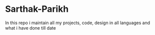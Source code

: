 # Sarthak-Parikh
In this repo i maintain all my projects, code, design in all languages and what i have done till date
